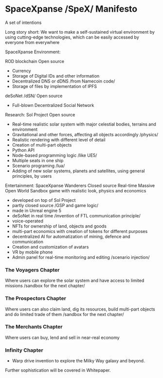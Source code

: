 # SpaceXpanse /SpeX/ Manifesto
A set of intentions    

Long story short: We want to make a self-sustained virtual environment by using cutting-edge technologies, which can be easily accessed by everyone from everywhere 

SpaceXpanse Environment: 

ROD blockchain
Open source

- Currency
- Storage of Digital IDs and other information
- Decentralized DNS or dDNS /from Namecoin code/
- Storage of files by implementation of IPFS

deSoNet /dSN/
Open source

- Full-blown Decentralized Social Network

Research: Sol Project
Open source

- Real-time realistic solar system with major celestial bodies, terrains and environment
- Gravitational and other forces, affecting all objects accordingly /physics/
- Realistic rendering with different level of detail
- Creation of multi-part objects
- Python API
- Node-based programming logic /like UE5/
- Multiple seats in one ship
- Scenario programing /lua/
- Adding of new solar systems, planets and satellites, using general principles, by users

Entertainment: SpaceXpanse Wanderers
Closed source Real-time Massive Open World Sandbox game with realistic look, physics and economics 

- developed on top of Sol Project
- partly closed source /GSP and game logic/
- made in Unreal engine 5
- deSoNet in real time /invention of FTL communication principle/
- voice-operated
- NFTs for ownership of land, objects and goods
- multi-part economics with creation of tokens for different purposes
- decentralized AI for automatization of mining, defence and communication 
- Creation and customization of avatars
- VR by mobile phone
- Admin panel for real-time monitoring and editing /scenario injection/
 
### The Voyagers Chapter
Where users can explore the solar system and have access to limited missions /sandbox for the next chapter/ 

### The Prospectors Chapter
Where users can also claim land, dig its resources, build multi-part objects and do limited trade of them /sandbox for the next chapter/

### The Merchants Chapter
Where users can buy, lend and sell in near-real economy 

### Infinity Chapter
- Warp drive invention to explore the Milky Way galaxy and beyond. 


Further sophistication will be covered in Whitepaper.